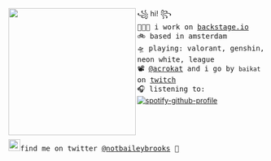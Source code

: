 <a href="https://tenor.com/view/eevee-pokemon-wink-pixel-gif-15197794"><img align="left" width="250" src="https://media.tenor.com/whgQwNlVvNkAAAAi/xero-code.gif"></a> ꧁ hi! ꧂<br><samp>
  👩🏼‍💻 i work on [backstage.io](https://backstage.io) <br> 
  🚲 based in amsterdam <br>
  🛸 playing: valorant, genshin, neon white, league  <br>
  📽 [@acrokat](https://github.com/acrokat) and i go by `baikat` on [twitch](https://twitch.tv/baikat) <br>
  🎧 listening to: <br></samp>
[![spotify-github-profile](https://spotify-github-profile.vercel.app/api/view?uid=31jypfxmi2diskhvl6uxv4rajota&cover_image=true&theme=natemoo-re&show_offline=false&background_color=121212&interchange=false&bar_color=53b14f&bar_color_cover=false)](https://github.com/kittinan/spotify-github-profile)
<br><br><br><br><br>
<samp><img src="https://img.icons8.com/color/2x/twitter.png" width="23">find me on twitter [@notbaileybrooks](https://www.twitter.com/notbaileybrooks) 💭


